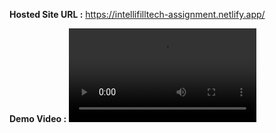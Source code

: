 **Hosted Site URL :** https://intellifilltech-assignment.netlify.app/

**Demo Video :**
<video  src='https://github.com/yJoelhenry7/Intelli_Fill_Tech_Assignment/assets/86186443/a36eba40-b4c3-445d-9811-0aa4dbe3a15b'/>



